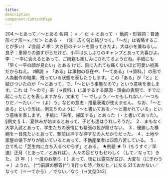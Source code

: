```yaml
---
title:
description
component:ContentPage
---
```



204.～とあって／～とある
名詞 ： × ／ だ ＋ とあって ・
動詞・形容詞：普通形＜ナ形ー×／だ＞ とある ・
（注：広く句と結びつく。「～だ」は省略することが多い）
♪会話 ♪
李：大き目のテントを買ってきたよ。大は小を兼ねるし。
良子：里帰りの道すがらだけど、小平は久しぶりのキャンプとあって大喜びよ。
李 ：一平に会えるとあって、ご両親も楽しみにされてるようだね。手紙にも「早く一平の顔が見たい」とある けど、目に入れても痛くないほど可愛い初孫だからねえ。
♯解説 ♭
「ある」は事物の存在や、「～てある」（→資料｡）の形で人為動作の結果、残っている状態を表したりします。 この「ある」が「と」と結びついたのが「～とあって」で、「～という事態なので」という意味を表します。これ は「～ので」系（→資料､）に属するする原因・理由の表現で、すでに起こったことを表しますから、文末で「～ でしょう／～かもしれない／～つもりだ／～たい／～（よ）う」などの意志・推量表現が使えません。
なお、「～とある」という形は、例文５のように「～と書いてある／～と書かれている」という意味を表します。 手紙に「来年、帰国する」とあった（・と書いてあった）。
§例文 §
１．夏休みが始まるとあって、子ども達はうれしそうだ。
２．まもなく大学入試とあって、学生たちの表情にも緊張の色が隠せない。
３．優勝した横綱を一目見たいとあって、駅前は押すな押すなの人だかりだった。
４．土地や家屋の値下がりが続いているとあって、不動産業者は四苦八苦している。
５．立て札に「芝生内に立ち入るべからず」とある。
★例題 ★
1)（もうすぐ／早速）正月（とあって／とあれば）、人々の足どりもせわしく（して／なって）きた。
2) 年（ ）一度のお祭り（ ）あって、街には露店が並び、大変な（にぎわう→ ）ようだ。
(^^)前課の解答(^^)
1)行った時／飲むと／になる
2)ておかない／なって（＝～てから）／でない／なり（→文型043）
